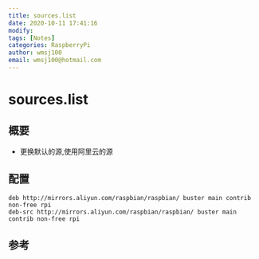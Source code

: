 ```yaml
---
title: sources.list
date: 2020-10-11 17:41:16
modify: 
tags: [Notes]
categories: RaspberryPi
author: wmsj100
email: wmsj100@hotmail.com
---
```


# sources.list

## 概要

- 更换默认的源,使用阿里云的源

## 配置

```
deb http://mirrors.aliyun.com/raspbian/raspbian/ buster main contrib non-free rpi
deb-src http://mirrors.aliyun.com/raspbian/raspbian/ buster main contrib non-free rpi
```

## 参考

